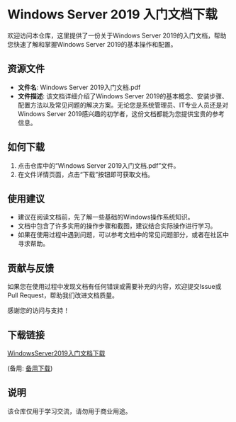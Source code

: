 # Windows Server 2019 入门文档下载

欢迎访问本仓库，这里提供了一份关于Windows Server 2019的入门文档，帮助您快速了解和掌握Windows Server 2019的基本操作和配置。

## 资源文件

- **文件名**: Windows Server 2019入门文档.pdf
- **文件描述**: 该文档详细介绍了Windows Server 2019的基本概念、安装步骤、配置方法以及常见问题的解决方案。无论您是系统管理员、IT专业人员还是对Windows Server 2019感兴趣的初学者，这份文档都能为您提供宝贵的参考信息。

## 如何下载

1. 点击仓库中的“Windows Server 2019入门文档.pdf”文件。
2. 在文件详情页面，点击“下载”按钮即可获取文档。

## 使用建议

- 建议在阅读文档前，先了解一些基础的Windows操作系统知识。
- 文档中包含了许多实用的操作步骤和截图，建议结合实际操作进行学习。
- 如果在使用过程中遇到问题，可以参考文档中的常见问题部分，或者在社区中寻求帮助。

## 贡献与反馈

如果您在使用过程中发现文档有任何错误或需要补充的内容，欢迎提交Issue或Pull Request，帮助我们改进文档质量。

感谢您的访问与支持！

## 下载链接
[WindowsServer2019入门文档下载](https://pan.quark.cn/s/91e58e68afb0) 

(备用: [备用下载](https://pan.baidu.com/s/1Ppy3TdkDoSySRXSEC88qRg?pwd=1234))

## 说明

该仓库仅用于学习交流，请勿用于商业用途。
